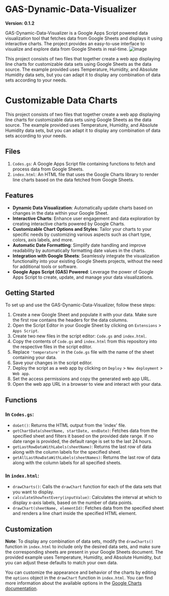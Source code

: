 # GAS-Dynamic-Data-Visualizer
**Version: 0.1.2**

GAS-Dynamic-Data-Visualizer is a Google Apps Script powered data visualization tool that fetches data from Google Sheets and displays it using interactive charts. The project provides an easy-to-use interface to visualize and explore data from Google Sheets in real-time.
![image](https://user-images.githubusercontent.com/98264095/235333137-9d8fe50f-1aaf-48ea-80e5-766c0d18784e.png)

This project consists of two files that together create a web app displaying line charts for customizable data sets using Google Sheets as the data source. The example provided uses Temperature, Humidity, and Absolute Humidity data sets, but you can adapt it to display any combination of data sets according to your needs.

# Customizable Data Charts

This project consists of two files that together create a web app displaying line charts for customizable data sets using Google Sheets as the data source. The example provided uses Temperature, Humidity, and Absolute Humidity data sets, but you can adapt it to display any combination of data sets according to your needs.

## Files

1. `Codes.gs`: A Google Apps Script file containing functions to fetch and process data from Google Sheets.
2. `index.html`: An HTML file that uses the Google Charts library to render line charts based on the data fetched from Google Sheets.

## Features

- **Dynamic Data Visualization**: Automatically update charts based on changes in the data within your Google Sheet.
- **Interactive Charts**: Enhance user engagement and data exploration by creating interactive charts powered by Google Charts.
- **Customizable Chart Options and Styles**: Tailor your charts to your specific needs by customizing various aspects such as chart type, colors, axis labels, and more.
- **Automatic Date Formatting**: Simplify date handling and improve readability by automatically formatting date values in the charts.
- **Integration with Google Sheets**: Seamlessly integrate the visualization functionality into your existing Google Sheets projects, without the need for additional tools or software.
- **Google Apps Script (GAS) Powered**: Leverage the power of Google Apps Script to create, update, and manage your data visualizations.

## Getting Started

To set up and use the GAS-Dynamic-Data-Visualizer, follow these steps:

1. Create a new Google Sheet and populate it with your data. Make sure the first row contains the headers for the data columns.
2. Open the Script Editor in your Google Sheet by clicking on `Extensions` > `Apps Script`.
3. Create two new files in the script editor: `Code.gs` and `index.html`.
4. Copy the contents of `Code.gs` and `index.html` from this repository into the respective files in the script editor.
5. Replace `'temperature'` in the `Code.gs` file with the name of the sheet containing your data.
6. Save your changes in the script editor.
7. Deploy the script as a web app by clicking on `Deploy` > `New deployment` > `Web app`.
8. Set the access permissions and copy the generated web app URL.
9. Open the web app URL in a browser to view and interact with your data.

## Functions

### In `Codes.gs`:

- `doGet()`: Returns the HTML output from the 'index' file.
- `getChartData(sheetName, startDate, endDate)`: Fetches data from the specified sheet and filters it based on the provided date range. If no date range is provided, the default range is set to the last 24 hours.
- `getLastRowDataWithLabels(sheetName)`: Returns the last row of data along with the column labels for the specified sheet.
- `getAllLastRowDataWithLabels(sheetNames)`: Returns the last row of data along with the column labels for all specified sheets.

### In `index.html`:

- `drawCharts()`: Calls the `drawChart` function for each of the data sets that you want to display.
- `calculateShowTextEvery(inputValue)`: Calculates the interval at which to display x-axis labels, based on the number of data points.
- `drawChart(sheetName, elementId)`: Fetches data from the specified sheet and renders a line chart inside the specified HTML element.

## Customization

**Note**: To display any combination of data sets, modify the `drawCharts()` function in `index.html` to include only the desired data sets, and make sure the corresponding sheets are present in your Google Sheets document. The provided example uses Temperature, Humidity, and Absolute Humidity, but you can adjust these defaults to match your own data.

You can customize the appearance and behavior of the charts by editing the `options` object in the `drawChart` function in `index.html`. You can find more information about the available options in the [Google Charts documentation](https://developers.google.com/chart/interactive/docs/gallery/linechart#configuration-options).







